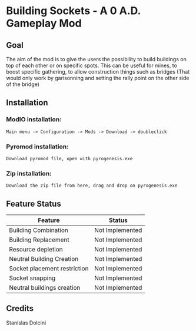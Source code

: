 # Building Sockets - A 0 A.D. Gameplay Mod

## Goal

The aim of the mod is to give the users the possibility to build buildings on top of each other or on specific spots. This can be useful for mines, to boost specific gathering, to allow construction things such as bridges (That would only work by garisonning and setting the rally point on the other side of the bridge)


## Installation

### ModIO installation:

    Main menu -> Configuration -> Mods -> Download -> doubleclick

### Pyromod installation:

    Download pyromod file, open with pyrogenesis.exe

### Zip installation:

    Download the zip file from here, drag and drop on pyrogenesis.exe


## Feature Status

| Feature   |      Status      |
|----------|:-------------:|
| Building Combination | Not Implemented |
| Building Replacement | Not Implemented |
| Resource depletion | Not Implemented |
| Neutral Building Creation | Not Implemented |
| Socket placement restriction | Not Implemented |
| Socket snapping | Not Implemented |
| Neutral buildings creation | Not Implemented |

## Credits

Stanislas Dolcini
